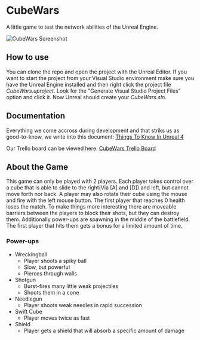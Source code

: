 # CubeWars
A little game to test the network abilities of the Unreal Engine.

![CubeWars Screenshot](https://raw.githubusercontent.com/e0925357/CubeWars/master/Screenshots/ScreenshotAlpha0.0.3.png)

## How to use
You can clone the repo and open the project with the Unreal Editor. If you want to start the project from your Visual Studio environment make sure you have the Unreal Engine installed and then right click the project file *CubeWars.uproject*. Look for the "Generate Visual Studio Project Files" option and click it. Now Unreal should create your *CubeWars.sln*.

## Documentation
Everything we come accross during development and that striks us as good-to-know, we write into this document: [Things To Know In Unreal 4](https://docs.google.com/document/d/1hdAtmGNz1iXU4afkwl60ZWZNHC873rm3fqy7Lf0NVBo/pub)

Our Trello board can be viewed here: [CubeWars Trello Board](https://trello.com/b/lxfkdOQE/cubewars)

## About the Game
This game can only be played with 2 players. Each player takes control over a cube that is able to slide to the right(Via [A] and [D]) and left, but cannot move forth nor back. A player may also rotate their cube using the mouse and fire with the left mouse button. The first player that reaches 0 health loses the match. To make things more interesting there are moveable barriers between the players to block their shots, but they can destroy them. Additionally power-ups are spawning in the middle of the battlefield. The first player that hits them gets a bonus for a limited amount of time.

### Power-ups
* Wreckingball
  * Player shoots a spiky ball
  * Slow, but powerful
  * Pierces through walls
* Shotgun
  * Burst-fires many little weak projectiles
  * Shoots them in a cone
* Needlegun
  * Player shoots weak needles in rapid succession
* Swift Cube
  * Player moves twice as fast
* Shield
  * Player gets a shield that will absorb a specific amount of damage
